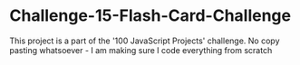 # Challenge-15-Flash-Card-Challenge
This project is a part of the '100 JavaScript Projects' challenge. No copy pasting whatsoever - I am making sure I code everything from scratch
